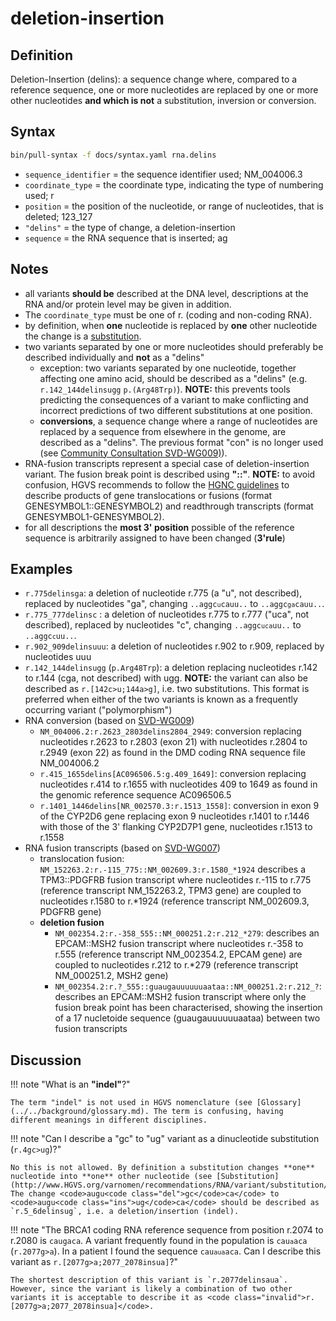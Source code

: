 # deletion-insertion

## Definition

Deletion-Insertion (delins): a sequence change where, compared to a reference sequence, one or more nucleotides are replaced by one or more other nucleotides **and which is not** a substitution, inversion or conversion.

## Syntax

```sh exec="true"
bin/pull-syntax -f docs/syntax.yaml rna.delins
```

- <code>sequence_identifier</code> = the sequence identifier used; NM_004006.3
- <code>coordinate_type</code> = the coordinate type, indicating the type of numbering used; r
- <code>position</code> = the position of the nucleotide, or range of nucleotides, that is deleted; 123_127
- <code>"delins"</code> = the type of change, a deletion-insertion
- <code>sequence</code> = the RNA sequence that is inserted; ag

## Notes

- all variants **should be** described at the DNA level, descriptions at the RNA and/or protein level may be given in addition.
- The `coordinate_type` must be one of r. (coding and non-coding RNA).
- by definition, when **one** nucleotide is replaced by **one** other nucleotide the change is a [substitution](substitution.md).
- two variants separated by one or more nucleotides should preferably be described individually and **not** as a "delins"
  - exception: two variants separated by one nucleotide, together affecting one amino acid, should be described as a "delins" (e.g. `r.142_144delinsugg` `p.(Arg48Trp)`). **NOTE:** this prevents tools predicting the consequences of a variant to make conflicting and incorrect predictions of two different substitutions at one position.
  - **conversions**, a sequence change where a range of nucleotides are replaced by a sequence from elsewhere in the genome, are described as a "delins". The previous format "con" is no longer used (see [Community Consultation SVD-WG009)](../../consultation/SVD-WG009.md)).
- RNA-fusion transcripts represent a special case of deletion-insertion variant. The fusion break point is described using **"::"**. **NOTE:** to avoid confusion, HGVS recommends to follow the [HGNC guidelines](https://www.genenames.org/about/guidelines/) to describe products of gene translocations or fusions (format GENESYMBOL1::GENESYMBOL2) and readthrough transcripts (format GENESYMBOL1-GENESYMBOL2).
- for all descriptions the **most 3' position** possible of the reference sequence is arbitrarily assigned to have been changed (**3'rule**)

## Examples

- `r.775delinsga`: a deletion of nucleotide r.775 (a "u", not described), replaced by nucleotides "ga", changing <code>..aggc<code class="del">u</code>cauu..</code> to <code>..aggc<code class="ins">ga</code>cauu..</code>.
- `r.775_777delinsc` : a deletion of nucleotides r.775 to r.777 ("uca", not described), replaced by nucleotides "c", changing <code>..aggc<code class="del">uca</code>uu..</code> to <code>..aggc<code class="ins">c</code>uu..</code>.
- `r.902_909delinsuuu`: a deletion of nucleotides r.902 to r.909, replaced by nucleotides uuu
- `r.142_144delinsugg` (`p.Arg48Trp`): a deletion replacing nucleotides r.142 to r.144 (cga, not described) with ugg. **NOTE:** the variant can also be described as `r.[142c>u;144a>g]`, i.e. two substitutions. This format is preferred when either of the two variants is known as a frequently occurring variant ("polymorphism")
- RNA conversion (based on [SVD-WG009](../../consultation/SVD-WG009.md))
  - `NM_004006.2:r.2623_2803delins2804_2949`: conversion replacing nucleotides r.2623 to r.2803 (exon 21) with nucleotides r.2804 to r.2949 (exon 22) as found in the DMD coding RNA sequence file NM_004006.2
  - `r.415_1655delins[AC096506.5:g.409_1649]`: conversion replacing nucleotides r.414 to r.1655 with nucleotides 409 to 1649 as found in the genomic reference sequence AC096506.5
  - `r.1401_1446delins[NR_002570.3:r.1513_1558]`: conversion in exon 9 of the CYP2D6 gene replacing exon 9 nucleotides r.1401 to r.1446 with those of the 3' flanking CYP2D7P1 gene, nucleotides r.1513 to r.1558
- RNA fusion transcripts (based on [SVD-WG007](../../consultation/SVD-WG007.md))
  - translocation fusion: `NM_152263.2:r.-115_775::NM_002609.3:r.1580_*1924` describes a TPM3::PDGFRB fusion transcript where nucleotides r.-115 to r.775 (reference transcript NM_152263.2, TPM3 gene) are coupled to nucleotides r.1580 to r.\*1924 (reference transcript NM_002609.3, PDGFRB gene)
  - **deletion fusion**
    - `NM_002354.2:r.-358_555::NM_000251.2:r.212_*279`: describes an EPCAM::MSH2 fusion transcript where nucleotides r.-358 to r.555 (reference transcript NM_002354.2, EPCAM gene) are coupled to nucleotides r.212 to r.\*279 (reference transcript NM_000251.2, MSH2 gene)
    - `NM_002354.2:r.?_555::guaugauuuuuuaataa::NM_000251.2:r.212_?`: describes an EPCAM::MSH2 fusion transcript where only the fusion break point has been characterised, showing the insertion of a 17 nucletoide sequence (guaugauuuuuuaataa) between two fusion transcripts

## Discussion

!!! note "What is an **"indel"**?"

    The term "indel" is not used in HGVS nomenclature (see [Glossary](../../background/glossary.md). The term is confusing, having different meanings in different disciplines.

!!! note "Can I describe a "gc" to "ug" variant as a dinucleotide substitution (<code class="invalid">r.4gc>ug</code>)?"

    No this is not allowed. By definition a substitution changes **one** nucleotide into **one** other nucleotide (see [Substitution](http://www.HGVS.org/varnomen/recommendations/RNA/variant/substitution/)). The change <code>augu<code class="del">gc</code>ca</code> to <code>augu<code class="ins">ug</code>ca</code> should be described as `r.5_6delinsug`, i.e. a deletion/insertion (indel).

!!! note "The BRCA1 coding RNA reference sequence from position r.2074 to r.2080 is `caugaca`. A variant frequently found in the population is <code>cau<code class="sub">a</code>aca</code> (`r.2077g>a`). In a patient I found the sequence <code>cau<code class="sub">a</code><code class="ins">ua</code>aca</code>. Can I describe this variant as <code class="invalid">r.[2077g>a;2077_2078insua]</code>?"

    The shortest description of this variant is `r.2077delinsaua`. However, since the variant is likely a combination of two other variants it is acceptable to describe it as <code class="invalid">r.[2077g>a;2077_2078insua]</code>.
